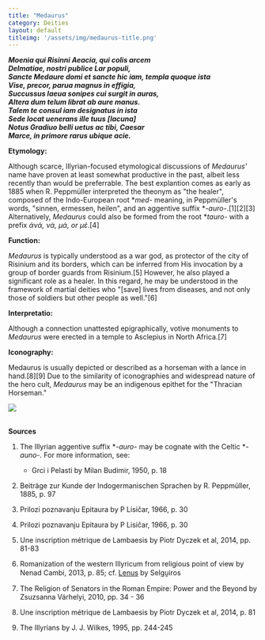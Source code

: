 ```yaml
---
title: "Medaurus"
category: Deities
layout: default
titleimg: '/assets/img/medaurus-title.png'
---
```


**_Moenia qui Risinni Aeacia, qui colis arcem_**<br />
**_Delmatiae, nostri publice Lar populi,_**<br />
**_Sancte Medaure domi et sancte hic iam, templa quoque ista_**<br />
**_Vise, precor, parua magnus in effigia,_**<br />
**_Succussus laeua sonipes cui surgit in auras,_**<br />
**_Altera dum telum librat ab aure manus._**<br />
**_Talem te consul iam designatus in ista_**<br />
**_Sede locat uenerans ille tuus \[lacuna]_**<br />
**_Notus Gradiuo belli uetus ac tibi, Caesar_**<br />
**_Marce, in primore rarus ubique acie._**<br />

**Etymology:**

Although scarce, Illyrian-focused etymological discussions of *Medaurus'* name have proven at least somewhat productive in the past, albeit less recently than would be preferrable. The best explantion comes as early as 1885 when R. Peppmüller interpreted the theonym as "the healer", composed of the Indo-European root \**med-* meaning, in Peppmüller's words, "sinnen, ermessen, heilen", and an aggentive suffix \**-auro-*.\[1]\[2]\[3] Alternatively, *Medaurus* could also be formed from the root \**tauro-* with a prefix *ἀνά, νά, μά, or μἑ*.\[4]

**Function:**

*Medaurus* is typically understood as a war god, as protector of the city of Risinium and its borders, which can be inferred from His invocation by a group of border guards from Risinium.\[5] However, he also played a significant role as a healer. In this regard, he may be understood in the framework of martial deities who "\[save] lives from diseases, and not only those of soldiers but other people as well."\[6]

**Interpretatio:**

Although a connection unattested epigraphically, votive monuments to *Medaurus* were erected in a temple to Asclepius in North Africa.\[7]

**Iconography:**

Medaurus is usually depicted or described as a horseman with a lance in hand.\[8]\[9] Due to the similarity of iconographies and widespread nature of the hero cult, *Medaurus* may be an indigenous epithet for the "Thracian Horseman."

<div class="article-img">
    <img class="article-img" src="{{ '/assets/img/medaurus.png' | relative_url }}">
</div>

<br />

**Sources**

1. The Illyrian aggentive suffix \**-auro-* may be cognate with the Celtic \**-auno-*. For more information, see:

    - Grci i Pelasti by Milan Budimir, 1950, p. 18

2. Beiträge zur Kunde der Indogermanischen Sprachen by R. Peppmüller, 1885, p. 97

3. Prilozi poznavanju Epitaura by P Lisičar, 1966, p. 30

4. Prilozi poznavanju Epitaura by P Lisičar, 1966, p. 30

5. Une inscription métrique de Lambaesis by Piotr Dyczek et al, 2014, pp. 81-83

6. Romanization of the western Illyricum from religious point of view by Nenad Cambi, 2013, p. 85; cf. [Lenus](https://senobessusbolgon.wordpress.com/lenus/) by Selgu̯iros

7. The Religion of Senators in the Roman Empire: Power and the Beyond by Zsuzsanna Várhelyi, 2010, pp. 34 - 36

8. Une inscription métrique de Lambaesis by Piotr Dyczek et al, 2014, p. 81

9. The Illyrians by J. J. Wilkes, 1995, pp. 244-245